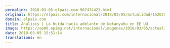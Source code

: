 ```yaml
---
permalink: 2018-03-05-elpais.com-967474423.html
original: https://elpais.com/internacional/2018/03/05/actualidad/1520257279_527262.html#?ref=rss&format=simple&link=link
domain: elpais.com
title: Análisis | La huida hacia adelante de Netanyahu en EE UU
image: https://ep00.epimg.net/internacional/imagenes/2018/03/05/actualidad/1520257279_527262_1520259072_rrss_normal.jpg
date: 2018-03-05 15:51:14
translations: en
---
```


